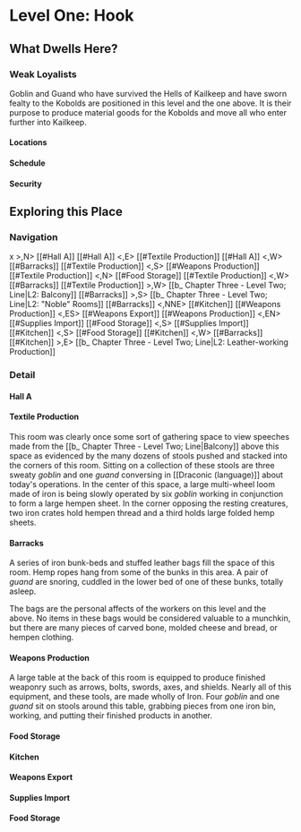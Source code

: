 # Level One: Hook
## What Dwells Here?
### Weak Loyalists
Goblin and Guand who have survived the Hells of Kailkeep and have sworn fealty to the Kobolds are positioned in this level and the one above. It is their purpose to produce material goods for the Kobolds and move all who enter further into Kailkeep.

#### Locations
#### Schedule
#### Security

## Exploring this Place
### Navigation
x >,N> [[#Hall A]]
[[#Hall A]] <,E> [[#Textile Production]]
[[#Hall A]] <,W> [[#Barracks]]
[[#Textile Production]] <,S> [[#Weapons Production]]
[[#Textile Production]] <,N> [[#Food Storage]]
[[#Textile Production]] <,W> [[#Barracks]]
[[#Textile Production]] >,W> [[b_ Chapter Three - Level Two; Line|L2: Balcony]]
[[#Barracks]] >,S> [[b_ Chapter Three - Level Two; Line|L2: "Noble" Rooms]]
[[#Barracks]] <,NNE> [[#Kitchen]]
[[#Weapons Production]] <,ES> [[#Weapons Export]]
[[#Weapons Production]] <,EN> [[#Supplies Import]]
[[#Food Storage]] <,S> [[#Supplies Import]]
[[#Kitchen]] <,S> [[#Food Storage]]
[[#Kitchen]] <,W> [[#Barracks]]
[[#Kitchen]] >,E> [[b_ Chapter Three - Level Two; Line|L2: Leather-working Production]]

### Detail
#### Hall A
#### Textile Production
This room was clearly once some sort of gathering space to view speeches made from the [[b_ Chapter Three - Level Two; Line|Balcony]] above this space as evidenced by the many dozens of stools pushed and stacked into the corners of this room. Sitting on a collection of these stools are three sweaty *goblin* and one *guand* conversing in [[Draconic (language)]] about today's operations. In the center of this space, a large multi-wheel loom made of iron is being slowly operated by six *goblin* working in conjunction to form a large hempen sheet. In the corner opposing the resting creatures, two iron crates hold hempen thread and a third holds large folded hemp sheets.

#### Barracks
A series of iron bunk-beds and stuffed leather bags fill the space of this room. Hemp ropes hang from some of the bunks in this area. A pair of *guand* are snoring, cuddled in the lower bed of one of these bunks, totally asleep.

The bags are the personal affects of the workers on this level and the above. No items in these bags would be considered valuable to a munchkin, but there are many pieces of carved bone, molded cheese and bread, or hempen clothing.

#### Weapons Production
A large table at the back of this room is equipped to produce finished weaponry such as arrows, bolts, swords, axes, and shields. Nearly all of this equipment, and these tools, are made wholly of Iron. Four *goblin* and one *guand* sit on stools around this table, grabbing pieces from one iron bin, working, and putting their finished products in another.

#### Food Storage
#### Kitchen
#### Weapons Export
#### Supplies Import
#### Food Storage